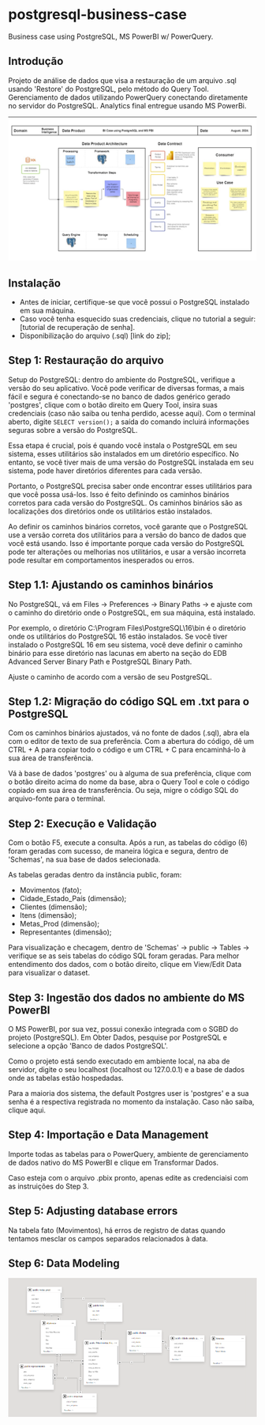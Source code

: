 # postgresql-business-case
Business case using PostgreSQL, MS PowerBI w/ PowerQuery.


## Introdução

Projeto de análise de dados que visa a restauração de um arquivo .sql usando 'Restore' do PostgreSQL, pelo método do Query Tool. Gerenciamento de dados utilizando PowerQuery conectando diretamente no servidor do PostgreSQL.
Analytics final entregue usando MS PowerBi.

<img src="https://github.com/vinifborgess/postgresql-business-case/blob/main/Data%20Architecture.jpg"/> 

## Instalação

- Antes de iniciar, certifique-se que você possui o PostgreSQL instalado em sua máquina. 
- Caso você tenha esquecido suas credenciais, clique no tutorial a seguir: [tutorial de recuperação de senha].
- Disponibilização do arquivo (.sql) [link do zip];


## Step 1: Restauração do arquivo

Setup do PostgreSQL: dentro do ambiente do PostgreSQL, verifique a versão do seu aplicativo. Você pode verificar de diversas formas, a mais fácil e segura é conectando-se no banco de dados genérico gerado 'postgres', clique com o botão direito em Query Tool, insira suas credenciais (caso não saiba ou tenha perdido, acesse aqui). Com o terminal aberto, digite ```SELECT version();``` a saída do comando incluirá informações seguras sobre a versão do PostgreSQL.

Essa etapa é crucial, pois é quando você instala o PostgreSQL em seu sistema, esses utilitários são instalados em um diretório específico. No entanto, se você tiver mais de uma versão do PostgreSQL instalada em seu sistema, pode haver diretórios diferentes para cada versão.

Portanto, o PostgreSQL precisa saber onde encontrar esses utilitários para que você possa usá-los. Isso é feito definindo os caminhos binários corretos para cada versão do PostgreSQL. Os caminhos binários são as localizações dos diretórios onde os utilitários estão instalados.

Ao definir os caminhos binários corretos, você garante que o PostgreSQL use a versão correta dos utilitários para a versão do banco de dados que você está usando. Isso é importante porque cada versão do PostgreSQL pode ter alterações ou melhorias nos utilitários, e usar a versão incorreta pode resultar em comportamentos inesperados ou erros.

## Step 1.1: Ajustando os caminhos binários

No PostgreSQL, vá em Files -> Preferences -> Binary Paths -> e ajuste com o caminho do diretório onde o PostgreSQL, em sua máquina, está instalado.

Por exemplo, o diretório C:\Program Files\PostgreSQL\16\bin é o diretório onde os utilitários do PostgreSQL 16 estão instalados. Se você tiver instalado o PostgreSQL 16 em seu sistema, você deve definir o caminho binário para esse diretório nas lacunas em aberto na seção do EDB Advanced Server Binary Path e PostgreSQL Binary Path.

Ajuste o caminho de acordo com a versão de seu PostgreSQL.

## Step 1.2: Migração do código SQL em .txt para o PostgreSQL

Com os caminhos binários ajustados, vá no fonte de dados (.sql), abra ela com o editor de texto de sua preferência. Com a abertura do código, dê um CTRL + A para copiar todo o código e um CTRL + C para encaminhá-lo à sua área de transferência. 

Vá à base de dados 'postgres' ou à alguma de sua preferência, clique com o botão direito acima do nome da base, abra o Query Tool e cole o código copiado em sua área de transferência. Ou seja, migre o código SQL do arquivo-fonte para o terminal.

## Step 2: Execução e Validação

Com o botão F5, execute a consulta. Após a run, as tabelas do código (6) foram geradas com sucesso, de maneira lógica e segura, dentro de 'Schemas', na sua base de dados selecionada.

As tabelas geradas dentro da instância public, foram:
- Movimentos (fato);
- Cidade_Estado_País (dimensão);
- Clientes (dimensão);
- Itens (dimensão);
- Metas_Prod (dimensão);
- Representantes (dimensão);

Para visualização e checagem, dentro de 'Schemas' -> public -> Tables -> verifique se as seis tabelas do código SQL foram geradas. Para melhor entendimento dos dados, com o botão direito, clique em View/Edit Data para visualizar o dataset.

## Step 3: Ingestão dos dados no ambiente do MS PowerBI

O MS PowerBI, por sua vez, possui conexão integrada com o SGBD do projeto (PostgreSQL). Em Obter Dados, pesquise por PostgreSQL e selecione a opção 'Banco de dados PostgreSQL'. 

Como o projeto está sendo executado em ambiente local, na aba de servidor, digite o seu localhost (localhost ou 127.0.0.1) e a base de dados onde as tabelas estão hospedadas.

Para a maioria dos sistema, the default Postgres user is 'postgres' e a sua senha é a respectiva registrada no momento da instalação. Caso não saiba, clique aqui.

## Step 4: Importação e Data Management

Importe todas as tabelas para o PowerQuery, ambiente de gerenciamento de dados nativo do MS PowerBI e clique em Transformar Dados.

Caso esteja com o arquivo .pbix pronto, apenas edite as credenciaisi com as instruições do Step 3.

## Step 5: Adjusting database errors

Na tabela fato (Movimentos), há erros de registro de datas quando tentamos mesclar os campos separados relacionados à data.


## Step 6: Data Modeling 

<img src="https://github.com/vinifborgess/postgresql-business-case/blob/main/imagem_2024-08-19_172345393.png"/>


